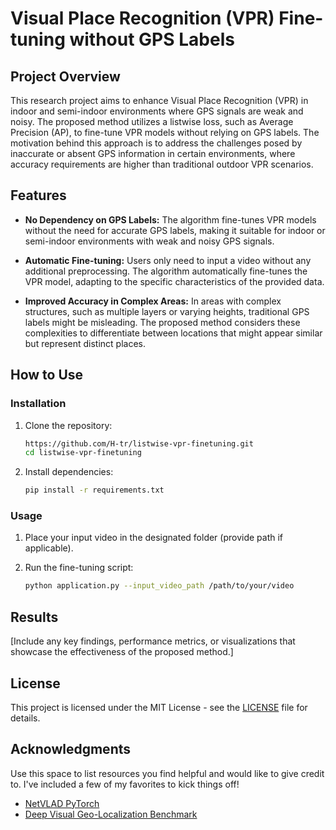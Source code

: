 # Visual Place Recognition (VPR) Fine-tuning without GPS Labels

## Project Overview

This research project aims to enhance Visual Place Recognition (VPR) in indoor and semi-indoor environments where GPS signals are weak and noisy. The proposed method utilizes a listwise loss, such as Average Precision (AP), to fine-tune VPR models without relying on GPS labels. The motivation behind this approach is to address the challenges posed by inaccurate or absent GPS information in certain environments, where accuracy requirements are higher than traditional outdoor VPR scenarios.

## Features

- **No Dependency on GPS Labels:** The algorithm fine-tunes VPR models without the need for accurate GPS labels, making it suitable for indoor or semi-indoor environments with weak and noisy GPS signals.

- **Automatic Fine-tuning:** Users only need to input a video without any additional preprocessing. The algorithm automatically fine-tunes the VPR model, adapting to the specific characteristics of the provided data.

- **Improved Accuracy in Complex Areas:** In areas with complex structures, such as multiple layers or varying heights, traditional GPS labels might be misleading. The proposed method considers these complexities to differentiate between locations that might appear similar but represent distinct places.

## How to Use

### Installation

1. Clone the repository:

   ```bash
   https://github.com/H-tr/listwise-vpr-finetuning.git
   cd listwise-vpr-finetuning
   ```

2. Install dependencies:

   ```bash
   pip install -r requirements.txt
   ```

### Usage

1. Place your input video in the designated folder (provide path if applicable).

2. Run the fine-tuning script:

   ```bash
   python application.py --input_video_path /path/to/your/video
   ```

## Results

[Include any key findings, performance metrics, or visualizations that showcase the effectiveness of the proposed method.]

## License

This project is licensed under the MIT License - see the [LICENSE](LICENSE) file for details.

## Acknowledgments

Use this space to list resources you find helpful and would like to give credit to. I've included a few of my favorites to kick things off!

- [NetVLAD PyTorch](https://github.com/Nanne/pytorch-NetVlad/blob/master/netvlad.py)
- [Deep Visual Geo-Localization Benchmark](https://github.com/gmberton/deep-visual-geo-localization-benchmark)

